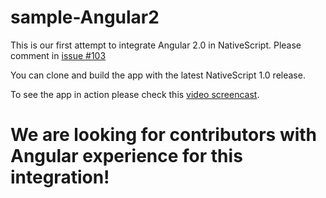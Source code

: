 # sample-Angular2
This is our first attempt to integrate Angular 2.0 in NativeScript. Please comment in [issue #103](https://github.com/NativeScript/NativeScript/issues/103)

You can clone and build the app with the latest NativeScript 1.0 release.

To see the app in action please check this [video screencast](http://screencast.com/t/TjZSEHB2). 

# We are looking for contributors with Angular experience for this integration!
